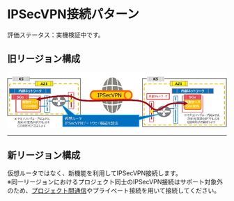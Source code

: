 # IPSecVPN接続パターン

評価ステータス：実機検証中です。



## 旧リージョン構成

![11](images/11.jpg)

------



## 新リージョン構成

仮想ルータではなく、新機能を利用してIPSecVPN接続します。  
※同一リージョンにおけるプロジェクト同士のIPSecVPN接続はサポート対象外のため、[プロジェクト間通信](../networkdesign/projectconnection.md)やプライベート接続を用いて接続してください。